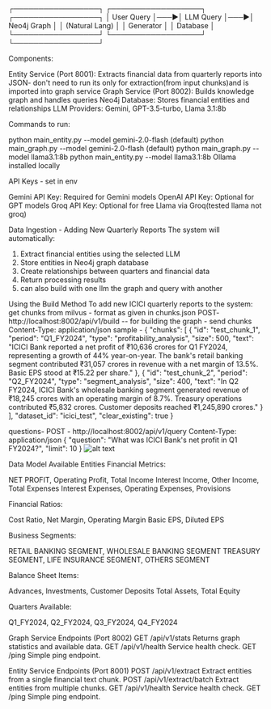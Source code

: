 ┌─────────────────┐    ┌──────────────────┐    ┌─────────────────┐
│   User Query    │───▶│   LLM Query      │───▶│   Neo4j Graph   │
│  (Natural Lang) │    │   Generator      │    │   Database      │
└─────────────────┘    └──────────────────┘    └─────────────────┘

Components:

Entity Service (Port 8001): Extracts financial data from quarterly reports into JSON- don't need to run its only for extraction(from input chunks)and is imported into graph service
Graph Service (Port 8002): Builds knowledge graph and handles queries
Neo4j Database: Stores financial entities and relationships
LLM Providers: Gemini, GPT-3.5-turbo, Llama 3.1:8b 

Commands to run:

python main_entity.py --model gemini-2.0-flash (default)
python main_graph.py --model gemini-2.0-flash (default)
python main_graph.py --model llama3.1:8b
python main_entity.py --model llama3.1:8b
Ollama installed locally 

API Keys  - set in env

Gemini API Key: Required for Gemini models
OpenAI API Key: Optional for GPT models
Groq API Key: Optional for free Llama via Groq(tested llama not groq)

Data Ingestion - Adding New Quarterly Reports
The system will automatically:

1. Extract financial entities using the selected LLM
2. Store entities in Neo4j graph database
3. Create relationships between quarters and financial data
4. Return processing results
5. can also build with one llm the graph and query with another 

Using the Build Method
To add new ICICI quarterly reports to the system:
get chunks from milvus - format as given in chunks.json
POST- http://localhost:8002/api/v1/build -- for building the graph - send chunks
Content-Type: application/json
sample - 
{
  "chunks": [
    {
      "id": "test_chunk_1",
      "period": "Q1_FY2024",
      "type": "profitability_analysis",
      "size": 500,
      "text": "ICICI Bank reported a net profit of ₹10,636 crores for Q1 FY2024, representing a growth of 44% year-on-year. The bank's retail banking segment contributed ₹31,057 crores in revenue with a net margin of 13.5%. Basic EPS stood at ₹15.22 per share."
    },
    {
      "id": "test_chunk_2", 
      "period": "Q2_FY2024",
      "type": "segment_analysis",
      "size": 400,
      "text": "In Q2 FY2024, ICICI Bank's wholesale banking segment generated revenue of ₹18,245 crores with an operating margin of 8.7%. Treasury operations contributed ₹5,832 crores. Customer deposits reached ₹1,245,890 crores."
    }
  ],
  "dataset_id": "icici_test",
  "clear_existing": true
}


questions- 
POST - http://localhost:8002/api/v1/query
Content-Type: application/json
{
  "question": "What was ICICI Bank's net profit in Q1 FY2024?",
  "limit": 10
}
![alt text](image.png)

Data Model
Available Entities
Financial Metrics:

NET PROFIT, Operating Profit, Total Income
Interest Income, Other Income, Total Expenses
Interest Expenses, Operating Expenses, Provisions

Financial Ratios:

Cost Ratio, Net Margin, Operating Margin
Basic EPS, Diluted EPS

Business Segments:

RETAIL BANKING SEGMENT, WHOLESALE BANKING SEGMENT
TREASURY SEGMENT, LIFE INSURANCE SEGMENT, OTHERS SEGMENT

Balance Sheet Items:

Advances, Investments, Customer Deposits
Total Assets, Total Equity

Quarters Available:

Q1_FY2024, Q2_FY2024, Q3_FY2024, Q4_FY2024

Graph Service Endpoints (Port 8002)
GET /api/v1/stats
Returns graph statistics and available data.
GET /api/v1/health
Service health check.
GET /ping
Simple ping endpoint.

Entity Service Endpoints (Port 8001)
POST /api/v1/extract
Extract entities from a single financial text chunk.
POST /api/v1/extract/batch
Extract entities from multiple chunks.
GET /api/v1/health
Service health check.
GET /ping
Simple ping endpoint.
